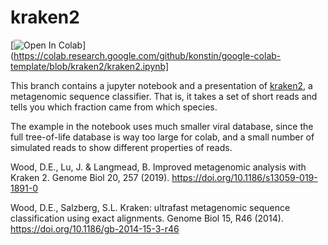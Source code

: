 # kraken2

[![Open In Colab](https://colab.research.google.com/assets/colab-badge.svg)](https://colab.research.google.com/github/konstin/google-colab-template/blob/kraken2/kraken2.ipynb]

This branch contains a jupyter notebook and a presentation of [kraken2](https://github.com/DerrickWood/kraken2), a metagenomic sequence classifier. That is, it takes a set of short reads and tells you which fraction came from which species.

The example in the notebook uses much smaller viral database, since the full tree-of-life database is way too large for colab, and a small number of simulated reads to show different properties of reads. 

Wood, D.E., Lu, J. & Langmead, B. Improved metagenomic analysis with Kraken 2. Genome Biol 20, 257 (2019). https://doi.org/10.1186/s13059-019-1891-0

Wood, D.E., Salzberg, S.L. Kraken: ultrafast metagenomic sequence classification using exact alignments. Genome Biol 15, R46 (2014). https://doi.org/10.1186/gb-2014-15-3-r46
